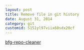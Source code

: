 ```yaml
---
layout: post
title: Remove file in git history
date: August 31, 2014
category: git
customid: 5151yl97viix60sdx20cf
---
```


[bfg-repo-cleaner](https://github.com/rtyley/bfg-repo-cleaner)
